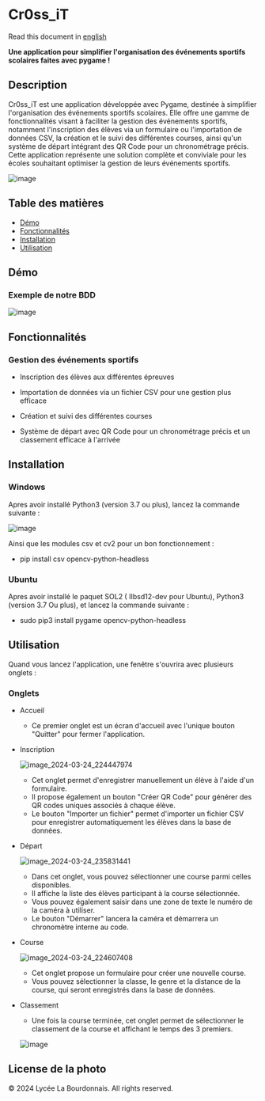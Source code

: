 # Cr0ss_iT

Read this document in [english](README_en.md)

**Une application pour simplifier l'organisation des événements sportifs scolaires faites avec pygame !**

## Description

Cr0ss_iT est une application développée avec Pygame, destinée à simplifier l'organisation des événements sportifs scolaires. Elle offre une gamme de fonctionnalités visant à faciliter la gestion des événements sportifs, notamment l'inscription des élèves via un formulaire ou l'importation de données CSV, la création et le suivi des différentes courses, ainsi qu'un système de départ intégrant des QR Code pour un chronométrage précis. Cette application représente une solution complète et conviviale pour les écoles souhaitant optimiser la gestion de leurs événements sportifs.

![image](https://github.com/RB-2804/Cr0ss-iT/assets/130835974/c8376baf-5168-407c-b3a1-b00164f57ca7)

## Table des matières
- [Démo](#démo)
- [Fonctionnalités](#fonctionnalités)
- [Installation](#Installation)
- [Utilisation](#Utilisqtion)

## Démo 

### Exemple de notre BDD 

![image](https://github.com/RB-2804/Cr0ss-iT/assets/130835974/5d2b2a8c-09b9-4b8f-bc8c-609b529b6ee4)


## Fonctionnalités

### Gestion des événements sportifs

  - Inscription des élèves aux différentes épreuves
    
  - Importation de données via un fichier CSV pour une gestion plus efficace
    
  - Création et suivi des différentes courses
    
  - Système de départ avec QR Code pour un chronométrage précis et un classement efficace à l'arrivée

## Installation

### Windows 

Apres avoir installé Python3 (version 3.7 ou plus), lancez la commande suivante :

![image](https://github.com/RB-2804/Cross-iT/assets/130835974/6962260a-cf2f-48dc-9272-37c0a6294404)

Ainsi que les modules csv et cv2 pour un bon fonctionnement :

- pip install csv opencv-python-headless

### Ubuntu

Apres avoir installé le paquet SOL2 ( IIbsd12-dev pour Ubuntu), Python3 (version 3.7 Ou plus), et lancez la commande suivante :

- sudo pip3 install pygame opencv-python-headless

## Utilisation

Quand vous lancez l'application, une fenêtre s'ouvrira avec plusieurs onglets :

### Onglets
- Accueil

  - Ce premier onglet est un écran d'accueil avec l'unique bouton "Quitter" pour fermer l'application.
  
- Inscription

  ![image_2024-03-24_224447974](https://github.com/RB-2804/Cr0ss-iT/assets/130835974/c9b555a8-0299-4b48-b28f-043a293d23a6)

  - Cet onglet permet d'enregistrer manuellement un élève à l'aide d'un formulaire.
  - Il propose également un bouton "Créer QR Code" pour générer des QR codes uniques associés à chaque élève.
  - Le bouton "Importer un fichier" permet d'importer un fichier CSV pour enregistrer automatiquement les élèves dans la base de données.

- Départ

  ![image_2024-03-24_235831441](https://github.com/RB-2804/Cr0ss-iT/assets/130835974/f2230dcf-7290-4396-9f04-02ec9855e549)

    - Dans cet onglet, vous pouvez sélectionner une course parmi celles disponibles.
    - Il affiche la liste des élèves participant à la course sélectionnée.
    - Vous pouvez également saisir dans une zone de texte le numéro de la caméra à utiliser.
    - Le bouton "Démarrer" lancera la caméra et démarrera un chronomètre interne au code.

- Course

  ![image_2024-03-24_224607408](https://github.com/RB-2804/Cr0ss-iT/assets/130835974/f44c5f10-0ecb-47e2-8404-d8bc6355e6e6)
  
    - Cet onglet propose un formulaire pour créer une nouvelle course.
    - Vous pouvez sélectionner la classe, le genre et la distance de la course, qui seront enregistrés dans la base de données.
    
- Classement

  - Une fois la course terminée, cet onglet permet de sélectionner le classement de la course et affichant le temps des 3 premiers.

  ![image](https://github.com/RB-2804/Cr0ss-iT/assets/130835974/dabadaea-2aca-4d6b-847a-bd1e37721940)


## License de la photo 

© 2024 Lycée La Bourdonnais. All rights reserved.
